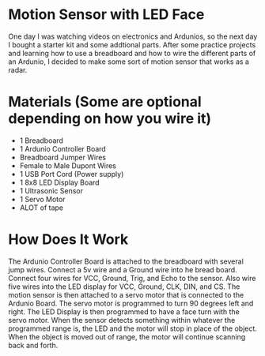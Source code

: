 # Motion Sensor with LED Face

One day I was watching videos on electronics and Ardunios, so the next day I bought a starter kit and some addtional parts. After some practice projects and learning how to use a breadboard and how to wire the different parts of an Ardunio, I decided to make some sort of motion sensor that works as a radar. 

# Materials (Some are optional depending on how you wire it)
+ 1 Breadboard
+ 1 Ardunio Controller Board
+ Breadboard Jumper Wires
+ Female to Male Dupont Wires
+ 1 USB Port Cord (Power supply)
+ 1 8x8 LED Display Board
+ 1 Ultrasonic Sensor
+ 1 Servo Motor
+ ALOT of tape

# How Does It Work

The Ardunio Controller Board is attached to the breadboard with several jump wires. Connect a 5v wire and a Ground wire into he bread board. Connect four wires for VCC, Ground, Trig, and Echo to the sensor. Also wire five wires into the LED display for VCC, Ground, CLK, DIN, and CS. The motion sensor is then attached to a servo motor that is connected to the Ardunio Board. The servo motor is programmed to turn 90 degrees left and right. The LED Display is then programmed to have a face turn with the servo motor. When the sensor detects something within whatever the programmed range is, the LED and the motor will stop in place of the object. When the object is moved out of range, the motor will continue scanning back and forth.

